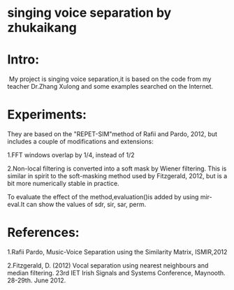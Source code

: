 # singing voice separation by zhukaikang
# Intro:
  My project is singing voice separation,it is based on the code from my teacher Dr.Zhang Xulong and some examples searched on the Internet.
  
# Experiments:
They are based on the "REPET-SIM"method of  Rafii and Pardo, 2012, but includes a couple of modifications and extensions:

 1.FFT windows overlap by 1/4, instead of 1/2
 
 2.Non-local filtering is converted into a soft mask by Wiener filtering. This is similar in spirit to the soft-masking method used by Fitzgerald, 2012, but is a bit more numerically stable in practice.
 
  To evaluate the effect of the method,evaluation()is added by using mir-eval.It can show the values of sdr, sir, sar, perm.

# References:
 1.Rafii Pardo, Music-Voice Separation using the Similarity Matrix, ISMIR,2012
 
 2.Fitzgerald, D. (2012) Vocal separation using nearest neighbours and median filtering. 23rd IET Irish Signals and Systems Conference,
Maynooth. 28-29th. June 2012.
